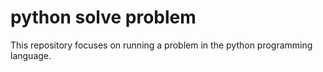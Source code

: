 # python solve problem
  This repository focuses on running a problem in the python programming language.
